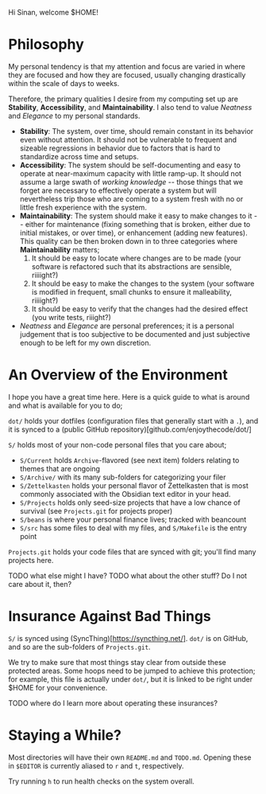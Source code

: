 Hi Sinan, welcome $HOME!

# Philosophy

My personal tendency is that my attention and focus are varied in where they are
focused and how they are focused, usually changing drastically within the scale
of days to weeks.

Therefore, the primary qualities I desire from my computing set up are
**Stability**, **Accessibility**, and **Maintainability**. I also tend to value
*Neatness* and *Elegance* to my personal standards.
- **Stability**: The system, over time, should remain constant in its behavior
  even without attention. It should not be vulnerable to frequent and sizeable
  regressions in behavior due to factors that is hard to standardize across time
  and setups.
- **Accessibility**: The system should be self-documenting and easy to operate
  at near-maximum capacity with little ramp-up. It should not assume a large
  swath of *working knowledge* -- those things that we forget are necessary to
  effectively operate a system but will nevertheless trip those who are coming
  to a system fresh with no or little fresh experience with the system.
- **Maintainability**: The system should make it easy to make changes to it --
  either for maintenance (fixing something that is broken, either due to initial
  mistakes, or over time), or enhancement (adding new features). This quality
  can be then broken down in to three categories where **Maintainability**
  matters;
  1. It should be easy to locate where changes are to be made (your software is
	 refactored such that its abstractions are sensible, riiiight?)
  2. It should be easy to make the changes to the system (your software is
	 modified in frequent, small chunks to ensure it malleability, riiiight?)
  3. It should be easy to verify that the changes had the desired effect (you
	 write tests, riiight?)
- *Neatness* and *Elegance* are personal preferences; it is a personal judgement
  that is too subjective to be documented and just subjective enough to be left
  for my own discretion.

# An Overview of the Environment

I hope you have a great time here. Here is a quick guide to what is around and
what is available for you to do;

`dot/` holds your dotfiles (configuration files that generally start with a
`.`), and it is synced to a (public GitHub
repository)[github.com/enjoythecode/dot/]

`S/` holds most of your non-code personal files that you care about;
- `S/Current` holds `Archive`-flavored (see next item) folders relating to
  themes that are ongoing
- `S/Archive/` with its many sub-folders for categorizing your filer
- `S/Zettelkasten` holds your personal flavor of Zettelkasten that is most
  commonly associated with the Obsidian text editor in your head.
- `S/Projects` holds only seed-size projects that have a low chance of survival
  (see `Projects.git` for projects proper)
- `S/beans` is where your personal finance lives; tracked with beancount
- `S/src` has some files to deal with my files, and `S/Makefile` is the entry
  point

`Projects.git` holds your code files that are synced with git; you'll find many
projects here.

TODO what else might I have?
TODO what about the other stuff? Do I not care about it, then?

# Insurance Against Bad Things

`S/` is synced using (SyncThing)[https://syncthing.net/]. `dot/` is on GitHub,
and so are the sub-folders of `Projects.git`.

We try to make sure that most things stay clear from outside these protected
areas. Some hoops need to be jumped to achieve this protection; for example,
this file is actually under `dot/`, but it is linked to be right under $HOME for
your convenience.

TODO where do I learn more about operating these insurances?

# Staying a While?

Most directories will have their own `README.md` and `TODO.md`. Opening these in
`$EDITOR` is currently aliased to `r` and `t`, respectively.

Try running `h` to run health checks on the system overall.
